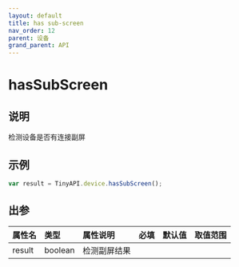```yaml
---
layout: default
title: has sub-screen
nav_order: 12
parent: 设备
grand_parent: API
---
```


# hasSubScreen

## 说明
检测设备是否有连接副屏

## 示例
```javascript
var result = TinyAPI.device.hasSubScreen();
```

## 出参

| 属性名    | 类型      | 属性说明   | 必填  | 默认值    | 取值范围                   |
|:-------|:--------|:-------|:----|:-------|:-----------------------|
| result | boolean | 检测副屏结果 |     |  |  |